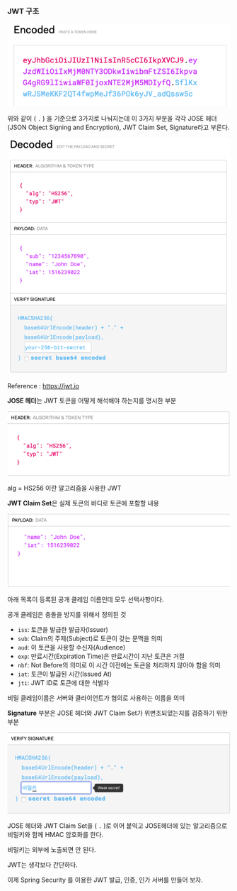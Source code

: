 ### JWT 구조

![image-20220210135535355](../images/image-20220210135535355.png)



위와 같이 ( `.` ) 을 기준으로 3가지로 나눠지는데 이 3가지 부분을 각각 JOSE 헤더(JSON Object Signing and Encryption), JWT Claim Set, Signature라고 부른다.



![image-20220210135548237](../images/image-20220210135548237.png)

Reference : https://jwt.io



**JOSE 헤더**는 JWT 토큰을 어떻게 해석해야 하는지를 명시한 부분

![image-20220210161203502](../images/image-20220210161203502.png)

alg = HS256 이란 알고리즘을 사용한 JWT

**JWT Claim Set**은 실제 토큰의 바디로 토큰에 포함할 내용

![image-20220210161234298](../images/image-20220210161234298.png)

아래 목록이 등록된 공개 클레임 이름인데 모두 선택사항이다.

공개 클레임은 충돌을 방지를 위해서 정의된 것

- `iss`: 토큰을 발급한 발급자(Issuer)
- `sub`: Claim의 주제(Subject)로 토큰이 갖는 문맥을 의미
- `aud`: 이 토큰을 사용할 수신자(Audience)
- `exp`: 만료시간(Expiration Time)은 만료시간이 지난 토큰은 거절
- `nbf`: Not Before의 의미로 이 시간 이전에는 토큰을 처리하지 않아야 함을 의미
- `iat`: 토큰이 발급된 시간(Issued At)
- `jti`: JWT ID로 토큰에 대한 식별자

비밀 클레임이름은 서버와 클라이언트가 협의로 사용하는 이름을 의미

**Signature** 부분은 JOSE 헤더와 JWT Claim Set가 위변조되었는지를 검증하기 위한 부분

![image-20220210161147014](../images/image-20220210161147014.png)

JOSE 헤더와 JWT Claim Set을 ( `.` )로 이어 붙익고 JOSE헤더에 있는 알고리즘으로 비밀키와 함께 HMAC 암호화를 한다.

비밀키는 외부에 노출되면 안 된다.



JWT는 생각보다 간단하다.

이제 Spring Security 를 이용한 JWT 발급, 인증, 인가 서버를 만들어 보자.